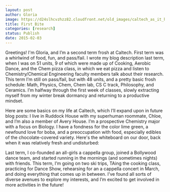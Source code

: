 ```yaml
---
layout: post
author: Gloria
image: https://d24slhcvzhzz82.cloudfront.net/old_images/caltech_as_it_happens/6a0105349b8251970b01b8d0bb3e84970c.png
title: First Bite
categories: [research]
status: Publish
date: 2015-02-03
---
```



Greetings! I'm Gloria, and I’m a second term frosh at Caltech. First term was a whirlwind of food, fun, and pass/fail. I wrote my blog description last term, when I was on 51 units, 9 of which were made up of Cooking, Aerobic Dance, and the Chem pizza class, in which we eat pizza and listen to Chemistry/Chemical Engineering faculty members talk about their research. This term I’m still on pass/fail, but with 48 units, and a pretty basic frosh schedule: Math, Physics, Chem, Chem lab, CS C track, Philosophy, and Ceramics. I’m halfway through the first week of classes, slowly extracting myself from my winter break dormancy and returning to a productive mindset.

Here are some basics on my life at Caltech, which I’ll expand upon in future blog posts: I live in Ruddock House with my superhuman roommate, Chloe, and I’m also a member of Avery House. I’m a prospective Chemistry major with a focus on Biology. I have a fondness for the color lime green, a newfound love for boba, and a preoccupation with food, especially edibles of the chocolate-covered variety. Here's the whiteboard on our door, back when it was relatively fresh and undisturbed:

Last term, I co-founded an all-girls a cappella group, joined a Bollywood dance team, and started running in the mornings (and sometimes nights) with friends. This term, I’m going on two ski trips, TAing the cooking class, practicing for Dance Show, rehearsing for an a cappella concert in March, and doing everything that comes up in between. I’ve found all sorts of diverse avenues to explore my interests, and I’m excited to get involved in more activities in the future!

